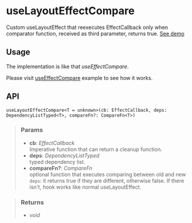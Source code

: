 # useLayoutEffectCompare
Custom useLayoutEffect that reexecutes EffectCallback only when comparator function, received as third parameter, returns true. [See demo](https://ndriadev.github.io/react-tools/#/hooks/lifecycle/useLayoutEffectCompare)

## Usage

The implementation is like that _useEffectCompare_.

Please visit [useEffectCompare](#/useEffectCompare) example to see how it works.

## API

```tsx
useLayoutEffectCompare<T = unknown>(cb: EffectCallback, deps: DependencyListTyped<T>, compareFn?: CompareFn<T>)
```

> ### Params
>
> - __cb__: _EffectCallback_  
Imperative function that can return a cleanup function.
> - __deps__: _DependencyListTyped_  
typed dependency list.
> - __compareFn?__: _CompareFn_  
optional function that executes comparing between old and new `deps`: it returns true if they are different, otherwise false. If there isn't, hook works like normal useLayoutEffect.
>


> ### Returns
>
> 
> - _void_  
>